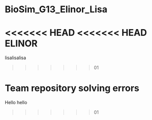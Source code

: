 # BioSim_G13_Elinor_Lisa
<<<<<<< HEAD
<<<<<<< HEAD
ELINOR
=======
lisalisalisa
>>>>>>> 01

Team repository solving errors 
=======
Hello hello 















>>>>>>> 01
